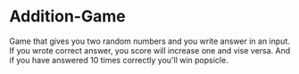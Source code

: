 # Addition-Game
Game that gives you two random numbers and you write answer in an input. If you wrote correct answer, you score will increase one and vise versa. And if you have answered 10 times correctly you'll win popsicle.
